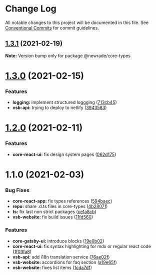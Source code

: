# Change Log

All notable changes to this project will be documented in this file.
See [Conventional Commits](https://conventionalcommits.org) for commit guidelines.

## [1.3.1](https://github.com/newrade/newrade-core/tree/master/packages/core-common/compare/@newrade/core-types@1.3.0...@newrade/core-types@1.3.1) (2021-02-19)

**Note:** Version bump only for package @newrade/core-types

# [1.3.0](https://github.com/newrade/newrade-core/tree/master/packages/core-common/compare/@newrade/core-types@1.2.0...@newrade/core-types@1.3.0) (2021-02-15)

### Features

- **logging:** implement structured loggging ([713cb45](https://github.com/newrade/newrade-core/tree/master/packages/core-common/commit/713cb4501897b14ff3d53c93d32bce0686759a7c))
- **vsb-api:** trying to deploy to netlify ([3943583](https://github.com/newrade/newrade-core/tree/master/packages/core-common/commit/394358395408463b83b8140e662ffe6062109f64))

# [1.2.0](https://github.com/newrade/newrade-core/tree/master/packages/core-common/compare/@newrade/core-types@1.1.0...@newrade/core-types@1.2.0) (2021-02-11)

### Features

- **core-react-ui:** fix design system pages ([062d175](https://github.com/newrade/newrade-core/tree/master/packages/core-common/commit/062d175e705eeecd8dd00a4bb95d4240c556f6b9))

# 1.1.0 (2021-02-03)

### Bug Fixes

- **core-react-app:** fix types references ([594baec](https://github.com/newrade/newrade-core/tree/master/packages/core-common/commit/594baecc7cad830c5e080cfa32461a40b99bd1c4))
- **repo:** share .d.ts files in core-types ([4b28071](https://github.com/newrade/newrade-core/tree/master/packages/core-common/commit/4b28071d704905c281b304a78c5888fbf5961de5))
- **ts:** fix last non strict packages ([ce1a8cb](https://github.com/newrade/newrade-core/tree/master/packages/core-common/commit/ce1a8cbf6b459f1f0e0510d4df0c2885eb0d60d6))
- **vsb-website:** fix build issues ([11fd560](https://github.com/newrade/newrade-core/tree/master/packages/core-common/commit/11fd56082bd6eb576f5a7309b419611467a1850d))

### Features

- **core-gatsby-ui:** introduce blocks ([19e0b02](https://github.com/newrade/newrade-core/tree/master/packages/core-common/commit/19e0b0225fe06e3b3a68a30a7bae052f9325732a))
- **core-react-ui:** fix syntax highlighting for mdx or regular react code ([1f03fa8](https://github.com/newrade/newrade-core/tree/master/packages/core-common/commit/1f03fa8d0b8345cdbc1cb54328c39baa35e979f8))
- **vsb-api:** add i18n translation service ([76ae02f](https://github.com/newrade/newrade-core/tree/master/packages/core-common/commit/76ae02fa4bc15c744b5d2629267bda27b66d9403))
- **vsb-website:** accordions for faq section ([a19e65f](https://github.com/newrade/newrade-core/tree/master/packages/core-common/commit/a19e65f39193a849186c41ab2c1dcfad157e3724))
- **vsb-website:** fixes list items ([1cda7d1](https://github.com/newrade/newrade-core/tree/master/packages/core-common/commit/1cda7d1276c520dc8ad470880b9755407d300338))
